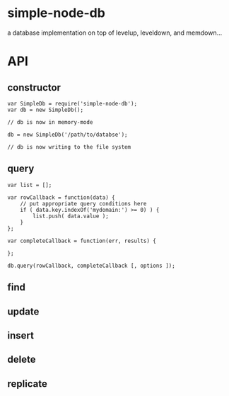 simple-node-db
==============

a database implementation on top of levelup, leveldown, and memdown...

# API

## constructor

	var SimpleDb = require('simple-node-db');
	var db = new SimpleDb();
	
	// db is now in memory-mode
	
	db = new SimpleDb('/path/to/databse');
	
	// db is now writing to the file system
	
## query

	var list = [];
	
	var rowCallback = function(data) {
		// put appropriate query conditions here 
		if ( data.key.indexOf('mydomain:') >= 0) ) {
			list.push( data.value );
		}
	};
	
	var completeCallback = function(err, results) {
		
	};
	
	db.query(rowCallback, completeCallback [, options ]);
	

## find

## update

## insert 

## delete

## replicate

